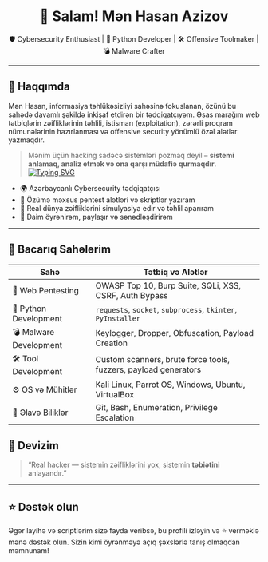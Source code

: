 <h1 align="center">👋 Salam! Mən Hasan Azizov</h1>

<p align="center">
  🛡️ Cybersecurity Enthusiast | 🐍 Python Developer | 🛠️ Offensive Toolmaker | 💣 Malware Crafter
</p>

---
## 🧠 Haqqımda

Mən Hasan, informasiya təhlükəsizliyi sahəsinə fokuslanan, özünü bu sahədə davamlı şəkildə inkişaf etdirən bir tədqiqatçıyəm. Əsas marağım web tətbiqlərin zəifliklərinin təhlili, istismarı (exploitation), zərərli proqram nümunələrinin hazırlanması və offensive security yönümlü özəl alətlər yazmaqdır.

> Mənim üçün hacking sadəcə sistemləri pozmaq deyil – **sistemi anlamaq, analiz etmək və ona qarşı müdafiə qurmaqdır**.
<a href="https://git.io/typing-svg"><img src="https://readme-typing-svg.demolab.com?font=Fira+Code&weight=1000&size=30&pause=1000&color=030A0D&width=2200&height=100&lines=%3E+M%C9%99nim+%C3%BC%C3%A7%C3%BCn+hacking+sad%C9%99c%C9%99+sisteml%C9%99ri+pozmaq+deyil+%E2%80%93+**sistemi+anlamaq%2C+analiz+etm%C9%99k+v%C9%99+ona+qar%C5%9F%C4%B1+m%C3%BCdafi%C9%99+qurmaqd%C4%B1r**." alt="Typing SVG" /></a>
- 🌍 Azərbaycanlı Cybersecurity tədqiqatçısı
- 🧰 Özümə məxsus pentest alətləri və skriptlər yazıram
- 🔐 Real dünya zəifliklərini simulyasiya edir və təhlil aparıram
- 💬 Daim öyrənirəm, paylaşır və sənədləşdirirəm

---

## 🚀 Bacarıq Sahələrim

| Sahə                     | Tətbiq və Alətlər                                     |
|--------------------------|--------------------------------------------------------|
| 🔐 Web Pentesting         | OWASP Top 10, Burp Suite, SQLi, XSS, CSRF, Auth Bypass |
| 🐍 Python Development     | `requests`, `socket`, `subprocess`, `tkinter`, `PyInstaller` |
| 💣 Malware Development    | Keylogger, Dropper, Obfuscation, Payload Creation |
| 🛠️ Tool Development       | Custom scanners, brute force tools, fuzzers, payload generators |
| ⚙️ OS və Mühitlər         | Kali Linux, Parrot OS, Windows, Ubuntu, VirtualBox     |
| 📂 Əlavə Biliklər         | Git, Bash, Enumeration, Privilege Escalation           |

## 🧠 Devizim

> “Real hacker — sistemin zəifliklərini yox, sistemin **təbiətini** anlayandır.”
---

## ⭐ Dəstək olun

Əgər layihə və scriptlərim sizə fayda veribsə, bu profili izləyin və ⭐ verməklə mənə dəstək olun. Sizin kimi öyrənməyə açıq şəxslərlə tanış olmaqdan məmnunam!

